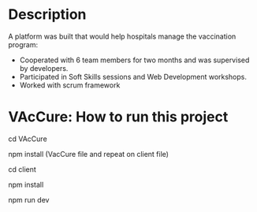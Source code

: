 # Description 

A platform was built that would help hospitals manage the vaccination program:
- Cooperated with 6 team members for two months and was supervised by developers.
- Participated in Soft Skills sessions and Web Development workshops.
- Worked with scrum framework 

# VAcCure: How to run this project

cd VAcCure

npm install (VacCure file and repeat on client file)

cd client

npm install

npm run dev 




